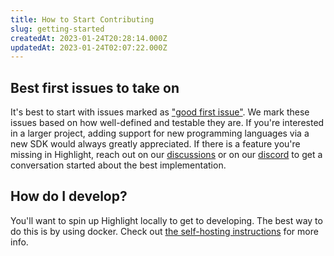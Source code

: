 ```yaml
---
title: How to Start Contributing
slug: getting-started
createdAt: 2023-01-24T20:28:14.000Z
updatedAt: 2023-01-24T02:07:22.000Z
---
```


## Best first issues to take on

It's best to start with issues marked as ["good first issue"](https://github.com/highlight/highlight/issues?q=is%3Aissue+is%3Aopen+label%3A%22good+first+issue%22). We mark these issues based on how well-defined and testable they are. If you're interested in a larger project, adding support for new programming languages via a new SDK would always greatly appreciated. If there is a feature you're missing in Highlight, reach out on our [discussions](https://github.com/highlight/highlight/discussions) or on our [discord](https://highlight.io/community) to get a conversation started about the best implementation.

## How do I develop?

You'll want to spin up Highlight locally to get to developing. The best way to do this is by using docker. Check out [the self-hosting instructions](../self-host-hobby.md) for more info.
